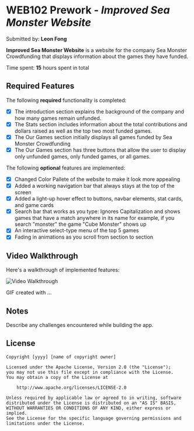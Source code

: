 # WEB102 Prework - *Improved Sea Monster Website*

Submitted by: **Leon Fong**

**Improved Sea Monster Website** is a website for the company Sea Monster Crowdfunding that displays information about the games they have funded.

Time spent: **15** hours spent in total

## Required Features

The following **required** functionality is completed:

* [x] The introduction section explains the background of the company and how many games remain unfunded.
* [x] The Stats section includes information about the total contributions and dollars raised as well as the top two most funded games.
* [x] The Our Games section initially displays all games funded by Sea Monster Crowdfunding
* [x] The Our Games section has three buttons that allow the user to display only unfunded games, only funded games, or all games.

The following **optional** features are implemented:

* [x] Changed Color Pallete of the website to make it look more appealing
* [x] Added a working navigation bar that always stays at the top of the screen
* [x] Added a light-up hover effect to buttons, navbar elements, stat cards, and game cards
* [x] Search bar that works as you type: Ignores Capitalization and shows games that have a match anywhere in its name for example, if you search "monster" the game "Cube Monster" shows up
* [x] An interactive select-type menu of the top 5 games
* [x] Fading in animations as you scroll from section to section

## Video Walkthrough

Here's a walkthrough of implemented features:

<img src='ImprovedWebsitev2.gif' title='Video Walkthrough' width='' alt='Video Walkthrough' />

<!-- Replace this with whatever GIF tool you used! -->
GIF created with ...  
<!-- Recommended tools:
[Kap](https://getkap.co/) for macOS
[ScreenToGif](https://www.screentogif.com/) for Windows
[peek](https://github.com/phw/peek) for Linux. -->

## Notes

Describe any challenges encountered while building the app.

## License

    Copyright [yyyy] [name of copyright owner]

    Licensed under the Apache License, Version 2.0 (the "License");
    you may not use this file except in compliance with the License.
    You may obtain a copy of the License at

        http://www.apache.org/licenses/LICENSE-2.0

    Unless required by applicable law or agreed to in writing, software
    distributed under the License is distributed on an "AS IS" BASIS,
    WITHOUT WARRANTIES OR CONDITIONS OF ANY KIND, either express or implied.
    See the License for the specific language governing permissions and
    limitations under the License.
